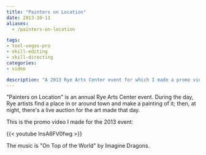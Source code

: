 ```yaml
---
title: "Painters on Location"
date: 2013-10-11
aliases:
  - /painters-on-location

tags:
- tool-vegas-pro
- skill-editing
- skill-directing
categories:
- video

description: "A 2013 Rye Arts Center event for which I made a promo video."
---
```


"Painters on Location" is an annual Rye Arts Center event. During the day, Rye artists find a place in or around town and make a painting of it; then, at night, there's a live auction for the art made that day.

This is the promo video I made for the 2013 event:

{{< youtube lnsA6FV0fwg >}}

The music is "On Top of the World" by Imagine Dragons.